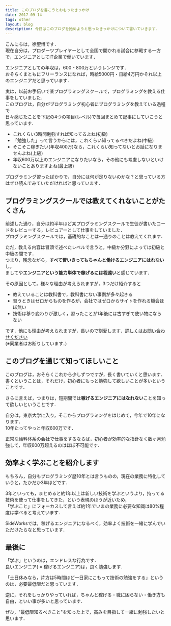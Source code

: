 ```yaml
---
title: このブログを書こうとおもったきっかけ
date: 2017-09-14
tags: other
layout: blog
description: 今日はこのブログを始めようと思ったきっかけについて書いていきます．
---
```


こんにちは，徐聖博です．<br/>
現在自分は，プロダーツプレイヤーとして全国で開かれる試合に参戦する一方で，エンジニアとしてIT企業で働いています．

エンジニアとしての年収は，600 - 800万というレンジです．<br/>
おそらくまともにフリーランスになれば，時給5000円・日給4万円かそれ以上のエンジニアだと思っています．

実は，以前お手伝いで某プログラミングスクールで，プログラミングを教える仕事をしていました．<br/>
このブログは，自分がプログラミング初心者にプログラミングを教えている過程で<br/>
日々感じたことを下記の4つの項目(レベル)で毎回まとめて記事にしていこうと思っています．

- これくらい3時間勉強すれば知ってるよね(初級)
- 「勉強した」って言うからには，これくらい知ってるべきだよね(中級)
- そこそこ稼ぎたい(年収400万)なら，これくらい知ってないとお話になりませんよね(上級)
- 年収600万以上のエンジニアになりたいなら，その他にも考慮しないといけないことありますよね(最上級)

プログラミング習ったばかりで，自分には何が足りないのかな？と思っている方はぜひ読んでみていただければと思っています．

## プログラミングスクールでは教えてくれないことがたくさん

前述した通り，自分は約半年ほど某プログラミングスクールで生徒が書いたコードをレビューする，レビュアーとして仕事をしていました．<br/>
プログラミングスクールでは，基礎的なことは一通りのことは教えてくれます．

ただ，教える内容は冒頭で述べたレベルで言うと，中級か分野によっては初級と中級の間です．<br/>
つまり，残念ながら，**すべて習いきってもちゃんと働けるエンジニアにはれない**し，<br/>
ましてや**エンジニアという能力単体で稼げるには程遠い**と感じています．

その原因として，様々な理由が考えられますが，3つだけ紹介すると

- 教えていることは教科書で，教科書にない事例が多々起きる
- 習うときはゼロからものを作るが，会社ではゼロからサイトを作れる機会ほぼ無い
- 技術は移り変わりが激しく，習ったことが1年後には古すぎて使い物にならない

です．他にも理由が考えられますが，長いので割愛します．<a href="https://docs.google.com/forms/d/e/1FAIpQLSe346rOMeXzi7_rXdIKFFZT24CbLWmHlCSIn3-3oR79KGz-Og/viewform" target="_blank">詳しくはお問い合わせください</a><br/>
(※同業者はお断りしています．)

## このブログを通じて知ってほしいこと

このブログは，おそらくこれから少しずつですが，長く書いていくと思います．<br/>
書くということは，それだけ，初心者にもっと勉強して欲しいことが多いということです．

さらに言えば，つまりは，短期間では**稼げるエンジニアにはなれない**ことを知って欲しいということです．

自分は，東京大学に入り，そこからプログラミングをはじめて，今年で10年になります．<br/>
10年たってやっと年収600万です．

正常な給料体系の会社で仕事をするならば，初心者が効率的な指針なく数ヶ月勉強して，年収600万超えるのはほぼ不可能です．

## 効率よく学ぶことを紹介します

もちろん，自分もプログラミング歴10年とは言うものの，現在の業務に特化していうと，たかだか3年ほどです．

3年といっても，まとめると約1年以上は新しい技術を学ぶというより，持ってる技術を使って仕事をしてきた，という表現のほうが近いため，<br/>
「学ぶこと」にフォーカスして言えば約1年でいまの業務に必要な知識は80\%程度は学べると考えています．

SideWorksでは，稼げるエンジニアになるべく，効率よく技術を一緒に学んでいただけたらなと思っています．


## 最後に

「学ぶ」というのは，エンドレスな行為です．<br/>
良いエンジニア( = 稼げるエンジニア)は，良く勉強します．

「土日休みなら，片方は5時間ほど一日家にこもって技術の勉強をする」というのは，必要最低限だと思っています．

逆に，それをしっかりやっていれば，ちゃんと稼げる・職に困らない・働き方も自由，といい事が多いと思っています．

ぜひ，"最低限知るべきこと"を知った上で，高みを目指して一緒に勉強したいと思います．
